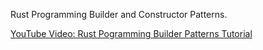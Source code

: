 Rust Programming Builder and Constructor Patterns.

[YouTube Video: Rust Pogramming Builder Patterns Tutorial](https://youtu.be/Z_3WOSiYYFY)

